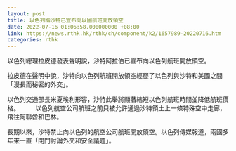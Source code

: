 ```yaml
---
layout: post
title: 以色列稱沙特已宣布向以國航班開放領空
date: 2022-07-16 01:06:58.000000000 +08:00
link: https://news.rthk.hk/rthk/ch/component/k2/1657989-20220716.htm
categories: rthk
---
```


以色列總理拉皮德發表聲明說，沙特阿拉伯已宣布向以色列航班開放領空。

拉皮德在聲明中說，沙特向以色列航班開放領空經歷了以色列與沙特和美國之間「漫長而秘密的外交」。

以色列交通部長米夏埃利形容，沙特此舉將顯著縮短以色列航班時間並降低航班價格。
　　
以色列航空公司航班之前只被允許通過沙特領土上一條特殊空中走廊，飛往阿聯酋和巴林。

長期以來，沙特禁止向以色列的航空公司航班開放領空。以色列傳媒報道，兩國多年來一直「閉門討論外交和安全議題」。
